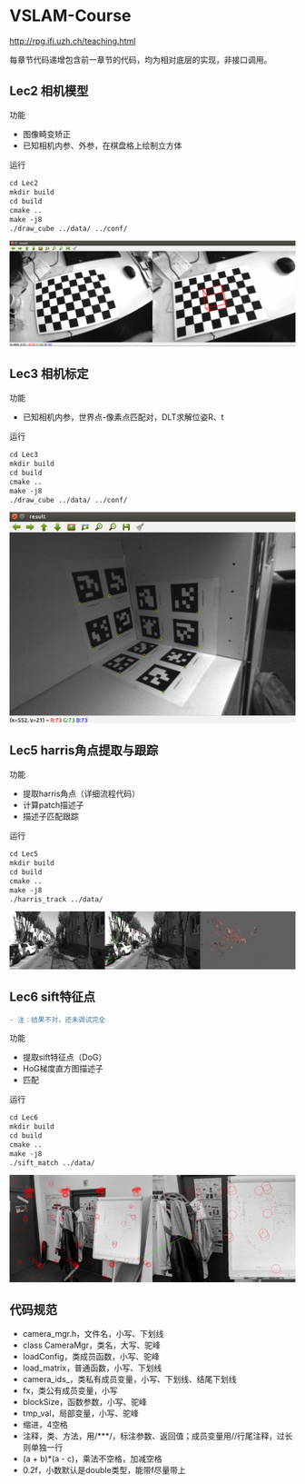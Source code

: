 # VSLAM-Course
http://rpg.ifi.uzh.ch/teaching.html

每章节代码递增包含前一章节的代码，均为相对底层的实现，非接口调用。

## Lec2 相机模型
功能
- 图像畸变矫正
- 已知相机内参、外参，在棋盘格上绘制立方体

运行
```
cd Lec2
mkdir build
cd build
cmake ..
make -j8
./draw_cube ../data/ ../conf/
```

![image](https://github.com/smilefacehh/VSLAM-Course/blob/main/Lec2/cube.png)

## Lec3 相机标定
功能
- 已知相机内参，世界点-像素点匹配对，DLT求解位姿R、t

运行
```
cd Lec3
mkdir build
cd build
cmake ..
make -j8
./draw_cube ../data/ ../conf/
```

![image](https://github.com/smilefacehh/VSLAM-Course/blob/main/Lec3/calib.png)

## Lec5 harris角点提取与跟踪
功能
- 提取harris角点（详细流程代码）
- 计算patch描述子
- 描述子匹配跟踪

运行
```
cd Lec5
mkdir build
cd build
cmake ..
make -j8
./harris_track ../data/
```

![image](https://github.com/smilefacehh/VSLAM-Course/blob/main/Lec5/harri-track.png)

## Lec6 sift特征点
```diff
- 注：结果不对，还未调试完全
```
功能
- 提取sift特征点（DoG）
- HoG梯度直方图描述子
- 匹配

运行
```
cd Lec6
mkdir build
cd build
cmake ..
make -j8
./sift_match ../data/
```

![image](https://github.com/smilefacehh/VSLAM-Course/blob/main/Lec6/output/match.png)

## 代码规范

- camera_mgr.h，文件名，小写、下划线
- class CameraMgr，类名，大写、驼峰
- loadConfig，类成员函数，小写、驼峰
- load_matrix，普通函数，小写、下划线
- camera_ids_，类私有成员变量，小写、下划线、结尾下划线
- fx，类公有成员变量，小写
- blockSize，函数参数，小写、驼峰
- tmp_val，局部变量，小写、驼峰
- 缩进，4空格
- 注释，类、方法，用/***/，标注参数、返回值；成员变量用//行尾注释，过长则单独一行
- (a + b)*(a - c)，乘法不空格，加减空格
- 0.2f，小数默认是double类型，能带f尽量带上
